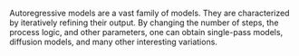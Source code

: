 Autoregressive models are a vast family of models. They are characterized by iteratively refining their output. By changing the number of steps, the process logic, and other parameters, one can obtain single-pass models, diffusion models, and many other interesting variations.